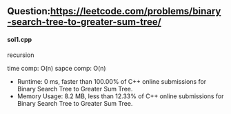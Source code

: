 ## Question:https://leetcode.com/problems/binary-search-tree-to-greater-sum-tree/

#### sol1.cpp
recursion

time comp: O(n)
sapce comp: O(n)

* Runtime: 0 ms, faster than 100.00% of C++ online submissions for Binary Search Tree to Greater Sum Tree.
* Memory Usage: 8.2 MB, less than 12.33% of C++ online submissions for Binary Search Tree to Greater Sum Tree.

